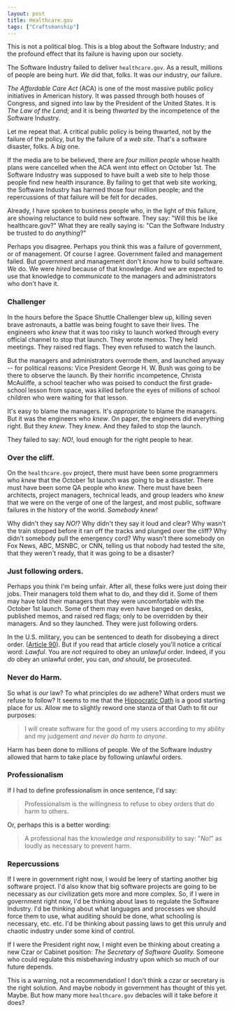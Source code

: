 ```yaml
---
layout: post
title: Healthcare.gov
tags: ["Craftsmanship"]
---
```

This is not a political blog.  This is a blog about the Software Industry; and the profound effect that its failure is having upon our society.

The Software Industry failed to deliver `healthcare.gov`.  As a result, millions of people are being hurt.  _We_ did that, folks.  It was _our_ industry, _our_ failure.

_The Affordable Care Act_ (ACA) is one of the most massive public policy initiatives in American history.  It was passed through both houses of Congress, and signed into law by the President of the United States.  It is _The Law of the Land_; and it is being _thwarted_ by the incompetence of the Software Industry.

Let me repeat that.  A critical public policy is being thwarted, not by the failure of the policy, but by the failure of a _web site_.  That's a software disaster, folks.  A _big_ one.  

If the media are to be believed, there are _four million people_ whose health plans were cancelled when the ACA went into effect on October 1st.  The Software Industry was supposed to have built a web site to help those people find new health insurance.  By failing to get that web site working, the Software Industry has harmed those four million people; and the repercussions of that failure will be felt for decades.

Already, I have spoken to business people who, in the light of this failure, are showing reluctance to build new software.  They say: "Will this be like healthcare.gov?"  What they are really saying is: "Can the Software Industry be trusted to do _anything_?"

Perhaps you disagree.  Perhaps you think this was a failure of government, or of management.  Of course I agree.  Government failed and management failed.  But government and management don't _know_ how to build software.  _We_ do.  We were _hired_ because of that knowledge.  And we are expected to use that knowledge to _communicate_ to the managers and administrators who don't have it.

### Challenger

In the hours before the Space Shuttle Challenger blew up, killing seven brave astronauts, a battle was being fought to save their lives.  The engineers who _knew_ that it was too risky to launch worked through every official channel to stop that launch.  They wrote memos.  They held meetings.  They raised red flags.  They even refused to watch the launch.  

But the managers and administrators overrode them, and launched anyway -- for political reasons: Vice President George H. W. Bush was going to be there to observe the launch.  By their horrific incompetence, Christa McAuliffe, a school teacher who was poised to conduct the first grade-school lesson from space, was killed before the eyes of millions of school children who were waiting for that lesson.

It's easy to blame the managers.  It's _appropriate_ to blame the managers.  But it was the engineers who _knew_.  On paper, the engineers did everything right.  But they _knew_.  They _knew_.  And they failed to stop the launch.

They failed to say: _NO!_, loud enough for the right people to hear.

### Over the cliff.
On the `healthcare.gov` project, there must have been some programmers who _knew_ that the October 1st launch was going to be a disaster.  There must have been some QA people who _knew_.  There must have been architects, project managers, technical leads, and group leaders who _knew_ that we were on the verge of one of the largest, and most public, software failures in the history of the world.   _Somebody knew!_

Why didn't they say _NO!_? Why didn't they say it loud and clear?  Why wasn't the train stopped before it ran off the tracks and plunged over the cliff?  Why didn't somebody pull the emergency cord?  Why wasn't there somebody on Fox News, ABC, MSNBC, or CNN, telling us that nobody had tested the site, that they weren't ready, that it was going to be a disaster?

### Just following orders.
Perhaps you think I'm being unfair.  After all, these folks were just doing their jobs.  Their managers told them what to do, and they did it.  Some of them may have told their managers that they were uncomfortable with the October 1st launch.  Some of them may even have banged on desks, published memos, and raised red flags; only to be overridden by their managers.  And so they launched.  They were just following orders.

In the U.S. military, you can be sentenced to death for disobeying a direct order. ([Article 90](http://usmilitary.about.com/od/punitivearticles/a/mcm90.htm)).  But if you read that article closely you'll notice a critical word: _Lawful_.  You are _not_ required to obey an _unlawful_ order.  Indeed, if you _do_ obey an unlawful order, you can, _and should_, be prosecuted.

### Never do Harm.
So what is _our_ law?  To what principles do _we_ adhere?  What orders must we refuse to follow?  It seems to me that the [Hippocratic Oath](http://en.wikipedia.org/wiki/Hippocratic_Oath) is a good starting place for us.  Allow me to slightly reword one stanza of that Oath to fit our purposes: 

>I will create software for the good of my users according to my ability and my judgement _and never do harm to anyone_.

Harm has been done to millions of people.  We of the Software Industry allowed that harm to take place by following unlawful orders.  

### Professionalism
If I had to define professionalism in once sentence, I'd say: 

> Professionalism is the willingness to refuse to obey orders that do harm to others.  

Or, perhaps this is a better wording: 

>A professional has the knowledge _and responsibility_ to say: "_No!_" as loudly as necessary to prevent harm.

### Repercussions
If I were in government right now, I would be leery of starting another big software project.  I'd also know that big software projects are going to be necessary as our civilization gets more and more complex.  So, if I were in government right now, I'd be thinking about laws to regulate the Software Industry.  I'd be thinking about what languages and processes we should force them to use, what auditing should be done, what schooling is necessary, etc. etc.  I'd be thinking about passing laws to get this unruly and chaotic industry under some kind of control.

If I were the President right now, I might even be thinking about creating a new Czar or Cabinet position:  _The Secretary of Software Quality._  Someone who could regulate this misbehaving industry upon which so much of our future depends.

This is a warning, not a recommendation!  I don't think a czar or secretary is the right solution.  And maybe nobody in government has thought of this yet.  Maybe.  But how many more `healthcare.gov` debacles will it take before it does?
